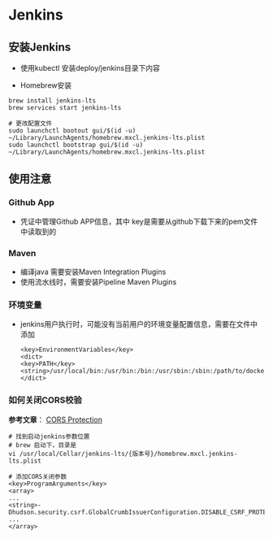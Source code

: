 # Jenkins 

## 安装Jenkins

- 使用kubectl 安装deploy/jenkins目录下内容

- Homebrew安装

```
brew install jenkins-lts
brew services start jenkins-lts

# 更改配置文件
sudo launchctl bootout gui/$(id -u) ~/Library/LaunchAgents/homebrew.mxcl.jenkins-lts.plist
sudo launchctl bootstrap gui/$(id -u) ~/Library/LaunchAgents/homebrew.mxcl.jenkins-lts.plist
```



## 使用注意

### Github App

- 凭证中管理Github APP信息，其中 key是需要从github下载下来的pem文件中读取到的

### Maven

- 编译java 需要安装Maven Integration Plugins
- 使用流水线时，需要安装Pipeline Maven Plugins



### 环境变量

- jenkins用户执行时，可能没有当前用户的环境变量配置信息，需要在文件中添加

  ```
  <key>EnvironmentVariables</key>
  <dict>
  <key>PATH</key>					
  <string>/usr/local/bin:/usr/bin:/bin:/usr/sbin:/sbin:/path/to/docker</string>
  </dict>
  ```



### 如何关闭CORS校验

**参考文章**： [CORS Protection](https://www.jenkins.io/doc/book/security/csrf-protection/)

```shell
# 找到启动jenkins参数位置
# brew 启动下，目录是
vi /usr/local/Cellar/jenkins-lts/{版本号}/homebrew.mxcl.jenkins-lts.plist

# 添加CORS关闭参数
<key>ProgramArguments</key>
<array>
...
<string>-Dhudson.security.csrf.GlobalCrumbIssuerConfiguration.DISABLE_CSRF_PROTECTION=true</string>
...
</array>
```

